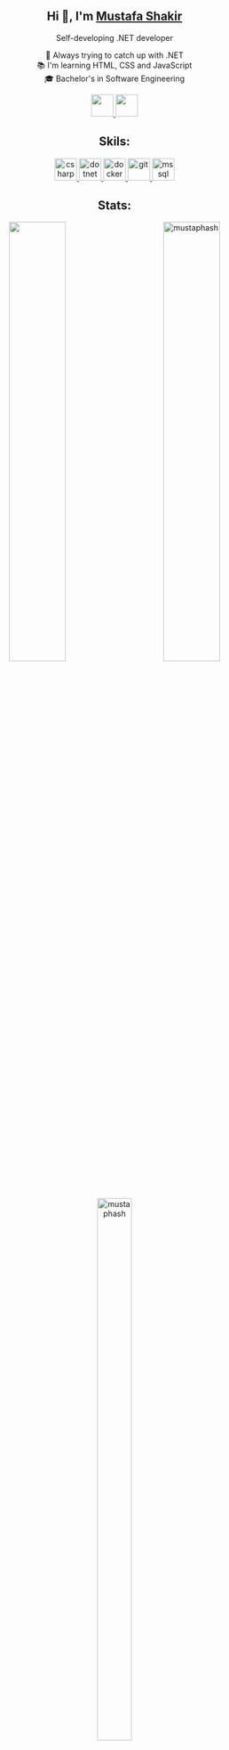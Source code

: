 <h2 align="center">
  Hi 👋, I'm
  <b><a target="_blank" href="https://www.linkedin.com/in/mustafa-shakir-970391231/">Mustafa Shakir</a></b>
 </h2>
 <p align="center">Self-developing .NET developer</P>
 <p align="center">
 🏃 Always trying to catch up with .NET
 <br>
 &#128218; I'm learning HTML, CSS and JavaScript
 <br>
 🎓  Bachelor's in Software Engineering 
 <br>
 </p>
 <p align="center">
  <a href="https://www.linkedin.com/in/mustafa-shakir-970391231/"> 
   <img size=7% src="https://www.iconsdb.com/icons/preview/green/linkedin-5-xxl.png" width="40" height="40"/> 
  </a> 
  <a href="mailto:mshakir9918@gmail.com"> 
   <img size=7% src="https://www.iconsdb.com/icons/preview/green/email-14-xxl.png" height="40"/> 
  </a>
 </p>
 
 <h2 align = "center">Skils:</h2>

 <p align="center"> 
  <a href="https://www.w3schools.com/cs/" target="_blank" rel="noreferrer"> 
    <img size=7% src="https://iconape.com/wp-content/png_logo_vector/c.png" alt="csharp" width="40" height="40"/> 
  </a> 
  <a href="https://dotnet.microsoft.com/" target="_blank" rel="noreferrer"> 
    <img src="https://wpguru.co.uk/wp-content/uploads/2020/04/dotnet-logo.png" alt="dotnet" width="40" height="40"/> 
  </a>  
  <a href="https://www.docker.com/" target="_blank" rel="noreferrer">  
    <img src="https://cdn.icon-icons.com/icons2/2407/PNG/512/docker_icon_146192.png" alt="docker" width="40" height="40"/> 
  </a> 
  <a href="https://git-scm.com/" target="_blank" rel="noreferrer"> 
    <img src="https://3.bp.blogspot.com/-xhNpNJJyQhk/XIe4GY78RQI/AAAAAAAAItc/ouueFUj2Hqo5dntmnKqEaBJR4KQ4Q2K3ACK4BGAYYCw/s1600/logo%2Bgit%2Bicon.png" alt="git" width="40" height="40"/> 
  </a> 
  <a href="https://www.microsoft.com/en-us/sql-server" target="_blank" rel="noreferrer"> 
    <img src="https://vectorified.com/images/sql-server-icon-26.png?" alt="mssql" width="40" height="40"/> 
  </a> 
</p>
 
 
<h2 align = "center">Stats:</h2>
<p align = "center">
  <div align="center">
<img width=45% align="left" high=50% src="https://github-readme-stats.vercel.app/api?username=mustaphash&hide_border=true&show_icons=true&theme=gruvbox" style="max-width: 100%;" />

<img width=45% align="right" src="https://github-readme-streak-stats.herokuapp.com/?user=mustaphash&hide_border=true&show_icons=true&theme=gruvbox" alt="mustaphash" />
  </div>
  <br>
	<br>
	<br>
	<br>
	<br>
	<br>
	<br>
	<br>
  <div align="center">
<img width="35%" align="center" height="50%" margin-top:30px src="https://github-readme-stats.vercel.app/api/top-langs?username=mustaphash&hide_border=true&show_icons=true&locale=en&layout=compact&theme=gruvbox" alt="mustaphash" style="max-width: 100%;" />
  </div>
</p>

<h2 align="center" dir=auto> Repositories: </h2>
